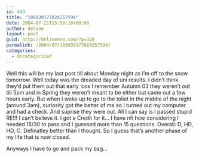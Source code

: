 ```yaml
---
id: 443
title: "109039177024257594"
date: 2004-07-21T15:58:10+00:00
author: deline
layout: post
guid: http://delineneo.com/?p=328
permalink: /2004/07/109039177024257594/
categories:
  - Uncategorized
---
```

Well this will be my last post till about Monday night as I&#8217;m off to the snow tomorrow. Well today was the dreaded day of uni results. I didn&#8217;t think they&#8217;d put them out that early &#8216;cos I remember Autumn 03 they weren&#8217;t out till 5pm and in Spring they weren&#8217;t meant to be either but came out a few hours early. But when I woke up to go to the toliet in the middle of the night (around 3am), curiosity got the better of me so I turned out my computer and had a check. And suprise they were out. All I can say is I passed stupid RE!!! I can&#8217;t believe it. I got a Credit for it&#8230; I have nfi how considering I needed 15/30 to pass and I guessed more than 15 questions. Overall: D, HD, HD, C. Definatley better than I thought. So I guess that&#8217;s another phase of my life that is now closed.

Anyways I have to go and pack my bag&#8230;